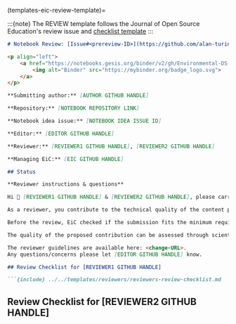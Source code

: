 (templates-eic-review-template)=

:::{note}
The REVIEW template follows the Journal of Open Source Education's review issue and [checklist template](https://openjournals.readthedocs.io/en/jose/review_checklist.html) 
:::

```markdown
# Notebook Review: [Issue#<prereview-ID>](https://github.com/alan-turing-institute/environmental-ds-book/issues/<prereview-ID>,) 

<p align="left">
    <a href="https://notebooks.gesis.org/binder/v2/gh/Environmental-DS-Book/<notebook-github-repository>/review?labpath=<notebook-name>.ipynb">
        <img alt="Binder" src="https://mybinder.org/badge_logo.svg">
    </a>
</p>

**Submitting author:** [AUTHOR GITHUB HANDLE]

**Repository:** [NOTEBOOK REPOSITORY LINK]

**Notebook idea issue:** [NOTEBOOK IDEA ISSUE ID]

**Editor:** [EDITOR GITHUB HANDLE]

**Reviewer:** [REVIEWER1 GITHUB HANDLE], [REVIEWER2 GITHUB HANDLE]

**Managing EiC:** [EIC GITHUB HANDLE]

## Status

**Reviewer instructions & questions**

Hi 👋 [REVIEWER1 GITHUB HANDLE] & [REVIEWER2 GITHUB HANDLE], please carry out your review in this issue by updating the checklist below. 

As a reviewer, you contribute to the technical quality of the content published by our community. 

Before the review, EiC checked if the submission fits the minimum requirements. 

The quality of the proposed contribution can be assessed through scientific, technical and code criteria. 

The reviewer guidelines are available here: <change-URL>. 
Any questions/concerns please let [EDITOR GITHUB HANDLE] know.

## Review Checklist for [REVIEWER1 GITHUB HANDLE]

```{include} ../../templates/reviewers/reviewers-review-checklist.md
```

## Review Checklist for [REVIEWER2 GITHUB HANDLE]

```{include} ../../templates/reviewers/reviewers-review-checklist.md
```
```markdown